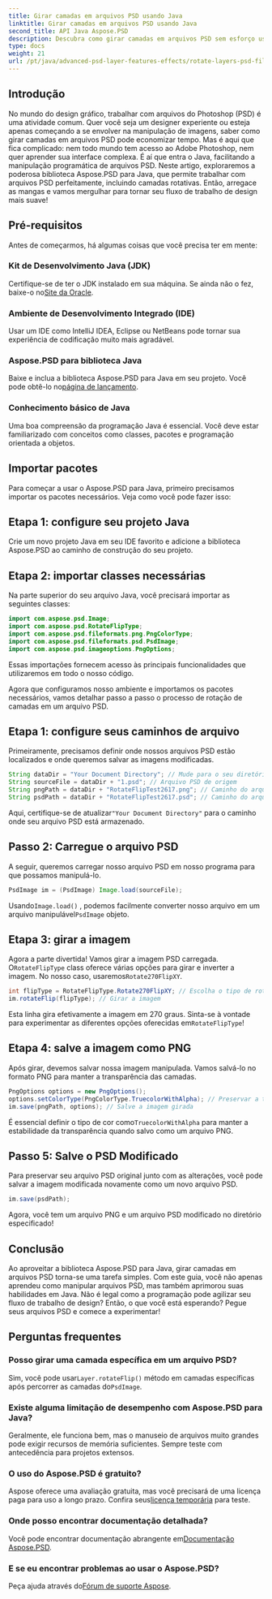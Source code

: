 ```yaml
---
title: Girar camadas em arquivos PSD usando Java
linktitle: Girar camadas em arquivos PSD usando Java
second_title: API Java Aspose.PSD
description: Descubra como girar camadas em arquivos PSD sem esforço usando Aspose.PSD para Java com este guia passo a passo.
type: docs
weight: 21
url: /pt/java/advanced-psd-layer-features-effects/rotate-layers-psd-files/
---
```

## Introdução
No mundo do design gráfico, trabalhar com arquivos do Photoshop (PSD) é uma atividade comum. Quer você seja um designer experiente ou esteja apenas começando a se envolver na manipulação de imagens, saber como girar camadas em arquivos PSD pode economizar tempo. Mas é aqui que fica complicado: nem todo mundo tem acesso ao Adobe Photoshop, nem quer aprender sua interface complexa. É aí que entra o Java, facilitando a manipulação programática de arquivos PSD. Neste artigo, exploraremos a poderosa biblioteca Aspose.PSD para Java, que permite trabalhar com arquivos PSD perfeitamente, incluindo camadas rotativas. Então, arregace as mangas e vamos mergulhar para tornar seu fluxo de trabalho de design mais suave!
## Pré-requisitos
Antes de começarmos, há algumas coisas que você precisa ter em mente:
### Kit de Desenvolvimento Java (JDK)
 Certifique-se de ter o JDK instalado em sua máquina. Se ainda não o fez, baixe-o no[Site da Oracle](https://www.oracle.com/java/technologies/javase-downloads.html).
### Ambiente de Desenvolvimento Integrado (IDE)
Usar um IDE como IntelliJ IDEA, Eclipse ou NetBeans pode tornar sua experiência de codificação muito mais agradável.
### Aspose.PSD para biblioteca Java
 Baixe e inclua a biblioteca Aspose.PSD para Java em seu projeto. Você pode obtê-lo no[página de lançamento](https://releases.aspose.com/psd/java/).
### Conhecimento básico de Java
Uma boa compreensão da programação Java é essencial. Você deve estar familiarizado com conceitos como classes, pacotes e programação orientada a objetos.
## Importar pacotes
Para começar a usar o Aspose.PSD para Java, primeiro precisamos importar os pacotes necessários. Veja como você pode fazer isso:
## Etapa 1: configure seu projeto Java
Crie um novo projeto Java em seu IDE favorito e adicione a biblioteca Aspose.PSD ao caminho de construção do seu projeto.
## Etapa 2: importar classes necessárias
Na parte superior do seu arquivo Java, você precisará importar as seguintes classes:
```java
import com.aspose.psd.Image;
import com.aspose.psd.RotateFlipType;
import com.aspose.psd.fileformats.png.PngColorType;
import com.aspose.psd.fileformats.psd.PsdImage;
import com.aspose.psd.imageoptions.PngOptions;
```
Essas importações fornecem acesso às principais funcionalidades que utilizaremos em todo o nosso código. 

Agora que configuramos nosso ambiente e importamos os pacotes necessários, vamos detalhar passo a passo o processo de rotação de camadas em um arquivo PSD.
## Etapa 1: configure seus caminhos de arquivo

Primeiramente, precisamos definir onde nossos arquivos PSD estão localizados e onde queremos salvar as imagens modificadas. 
```java
String dataDir = "Your Document Directory"; // Mude para o seu diretório de documentos real.
String sourceFile = dataDir + "1.psd"; // Arquivo PSD de origem
String pngPath = dataDir + "RotateFlipTest2617.png"; // Caminho do arquivo PNG de saída
String psdPath = dataDir + "RotateFlipTest2617.psd"; // Caminho do arquivo PSD de saída
```
 Aqui, certifique-se de atualizar`"Your Document Directory"` para o caminho onde seu arquivo PSD está armazenado.
## Passo 2: Carregue o arquivo PSD

A seguir, queremos carregar nosso arquivo PSD em nosso programa para que possamos manipulá-lo.
```java
PsdImage im = (PsdImage) Image.load(sourceFile);
```
 Usando`Image.load()` , podemos facilmente converter nosso arquivo em um arquivo manipulável`PsdImage` objeto.
## Etapa 3: girar a imagem

 Agora a parte divertida! Vamos girar a imagem PSD carregada. O`RotateFlipType` class oferece várias opções para girar e inverter a imagem. No nosso caso, usaremos`Rotate270FlipXY`.
```java
int flipType = RotateFlipType.Rotate270FlipXY; // Escolha o tipo de rotação
im.rotateFlip(flipType); // Girar a imagem
```
Esta linha gira efetivamente a imagem em 270 graus. Sinta-se à vontade para experimentar as diferentes opções oferecidas em`RotateFlipType`!
## Etapa 4: salve a imagem como PNG

Após girar, devemos salvar nossa imagem manipulada. Vamos salvá-lo no formato PNG para manter a transparência das camadas.
```java
PngOptions options = new PngOptions();
options.setColorType(PngColorType.TruecolorWithAlpha); // Preservar a transparência
im.save(pngPath, options); // Salve a imagem girada
```
 É essencial definir o tipo de cor como`TruecolorWithAlpha` para manter a estabilidade da transparência quando salvo como um arquivo PNG.
## Passo 5: Salve o PSD Modificado

Para preservar seu arquivo PSD original junto com as alterações, você pode salvar a imagem modificada novamente como um novo arquivo PSD.
```java
im.save(psdPath);
```
Agora, você tem um arquivo PNG e um arquivo PSD modificado no diretório especificado!
## Conclusão
Ao aproveitar a biblioteca Aspose.PSD para Java, girar camadas em arquivos PSD torna-se uma tarefa simples. Com este guia, você não apenas aprendeu como manipular arquivos PSD, mas também aprimorou suas habilidades em Java. Não é legal como a programação pode agilizar seu fluxo de trabalho de design? Então, o que você está esperando? Pegue seus arquivos PSD e comece a experimentar!
## Perguntas frequentes
### Posso girar uma camada específica em um arquivo PSD?
 Sim, você pode usar`Layer.rotateFlip()` método em camadas específicas após percorrer as camadas do`PsdImage`.
### Existe alguma limitação de desempenho com Aspose.PSD para Java?
Geralmente, ele funciona bem, mas o manuseio de arquivos muito grandes pode exigir recursos de memória suficientes. Sempre teste com antecedência para projetos extensos.
### O uso do Aspose.PSD é gratuito?
 Aspose oferece uma avaliação gratuita, mas você precisará de uma licença paga para uso a longo prazo. Confira seus[licença temporária](https://purchase.aspose.com/temporary-license/) para teste.
### Onde posso encontrar documentação detalhada?
 Você pode encontrar documentação abrangente em[Documentação Aspose.PSD](https://reference.aspose.com/psd/java/).
### E se eu encontrar problemas ao usar o Aspose.PSD?
 Peça ajuda através do[Fórum de suporte Aspose](https://forum.aspose.com/c/psd/34).